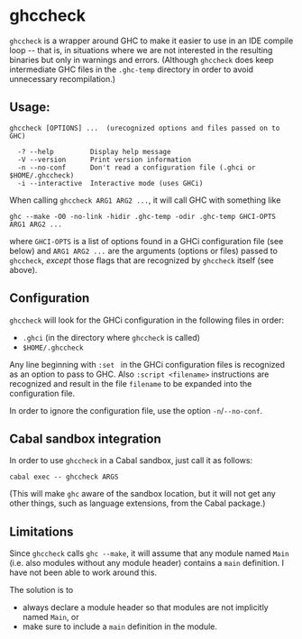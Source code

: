 # ghccheck



`ghccheck` is a wrapper around GHC to make it easier to use in an IDE compile loop -- that is, in situations where we are not interested in the resulting binaries but only in warnings and errors. (Although `ghccheck` does keep intermediate GHC files in the `.ghc-temp` directory in order to avoid unnecessary recompilation.)



Usage:
----------------------------------------------------------------------------------------------------

~~~~~~~~~~~~~~~~~~~~~~~~~~~~~~~~~~~~~~~~
ghccheck [OPTIONS] ...  (urecognized options and files passed on to GHC)

  -? --help         Display help message
  -V --version      Print version information
  -n --no-conf      Don't read a configuration file (.ghci or $HOME/.ghccheck)
  -i --interactive  Interactive mode (uses GHCi)
~~~~~~~~~~~~~~~~~~~~~~~~~~~~~~~~~~~~~~~~

When calling `ghccheck ARG1 ARG2 ...`, it will call GHC with something like

    ghc --make -O0 -no-link -hidir .ghc-temp -odir .ghc-temp GHCI-OPTS ARG1 ARG2 ...

where `GHCI-OPTS` is a list of options found in a GHCi configuration file (see below) and `ARG1 ARG2 ...` are the arguments (options or files) passed to `ghccheck`, *except* those flags that are recognized by `ghccheck` itself (see above).



Configuration
----------------------------------------------------------------------------------------------------

`ghccheck` will look for the GHCi configuration in the following files in order:

  * `.ghci` (in the directory where `ghccheck` is called)
  * `$HOME/.ghccheck`

Any line beginning with `:set ` in the GHCi configuration files is recognized as an option to pass to GHC. Also `:script <filename>` instructions are recognized and result in the file `filename` to be expanded into the configuration file.

In order to ignore the configuration file, use the option `-n`/`--no-conf`.



Cabal sandbox integration
----------------------------------------------------------------------------------------------------

In order to use `ghccheck` in a Cabal sandbox, just call it as follows:

    cabal exec -- ghccheck ARGS

(This will make `ghc` aware of the sandbox location, but it will not get any other things, such as language extensions, from the Cabal package.)



Limitations
----------------------------------------------------------------------------------------------------

Since `ghccheck` calls `ghc --make`, it will assume that any module named `Main` (i.e. also modules without any module header) contains a `main` definition. I have not been able to work around this.

The solution is to

  * always declare a module header so that modules are not implicitly named `Main`, or
  * make sure to include a `main` definition in the module.

